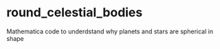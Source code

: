 # round_celestial_bodies
Mathematica code to underdstand why planets and stars are spherical in shape
